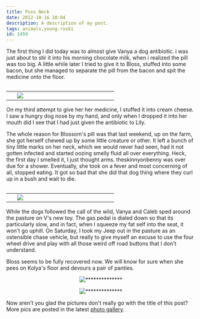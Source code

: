 ```yaml
---
title: Puss Neck
date: 2012-10-16 18:04
description: A description of my post.
tags: animals,young-ruski
id: 1459
---
```

The first thing I did today was to almost give Vanya a dog antibiotic.  i was just about to stir it into his morning chocolate milk, when i realized the pill was too big. A little while later I tried to give it to Bloss, stuffed into some bacon, but she managed to separate the pill from the bacon and spit the medicine onto the floor. 
<span class="spanEndPreview">&nbsp;</span>
<table cellpadding="2" align="right"><tr><td width="5" rowspan="2"><spacer type="block" width="5" height="1"></td><td width="250" ><img src="/img/razr1.jpg"></td></tr></table>

On my third attempt to give her her medicine, I stuffed it into cream cheese. I saw a hungry dog nose by my hand, and only when I dropped it into her mouth did I see that I had just given the antibiotic to Lily. 

The whole reason for Blossom's pill was that last weekend, up on the farm, she got herself chewed up by some little creature or other. It left a bunch of tiny little marks on her neck, which we would never had seen, had it not gotten infected and started oozing smelly fluid all over everything. Heck, the first day I smelled it, I just thought arms. theskinnyonbenny was over due for a shower.  Eventually, she took on a fever and most concerning of all, stopped eating.  It got so bad that she did that dog thing where they curl up in a bush and wait to die.

<table cellpadding="2" align="right"><tr><td width="5" rowspan="2"><spacer type="block" width="5" height="1"></td><td width="250" ><img src="/img/razr2.jpg"></td></tr></table>

While the dogs followed the call of the wild, Vanya and Caleb sped around the pasture on V's new toy. The gas pedal is dialed down so that its particularly slow, and in fact, when I squeeze my fat self into the seat, it won't go uphill.  On Saturday, I took my Jeep out in the pasture as an ostensible chase vehicle, but really to give myself an excuse to use the four wheel drive and play with all those weird off road buttons that I don't understand. 

Bloss seems to be fully recovered now. We will know for sure when she pees on Kolya's floor and devours a pair of panties.

<p style="margin-left: auto; margin-right: auto; text-align: center;"><img alt="**************" src="/img/razr3.jpg"/></p>

<p style="margin-left: auto; margin-right: auto; text-align: center;"><img alt="**************" src="/img/razr4.jpg"/></p>

<div style="clear:both">Now aren't you glad the pictures don't really go with the title of this post?  More pics are posted in the latest <a href="http://theskinnyonbenny.com/pgHome.php" target="_blank">photo gallery</a>.</div>